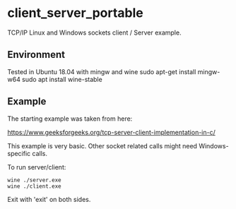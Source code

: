 # client_server_portable
TCP/IP Linux and Windows sockets client / Server example.


## Environment

Tested in Ubuntu 18.04 with mingw and wine
sudo apt-get install mingw-w64 
sudo apt install wine-stable

## Example

The starting example was taken from here:

https://www.geeksforgeeks.org/tcp-server-client-implementation-in-c/

This example is very basic. Other socket related calls might need Windows-specific calls.

To run server/client:
```
wine ./server.exe
wine ./client.exe
```

Exit with 'exit' on both sides.


